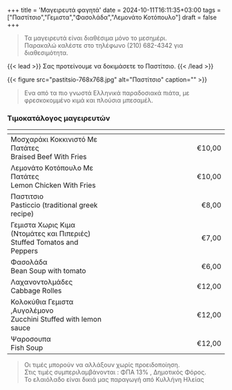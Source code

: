 +++
title = 'Μαγειρευτά φαγητά'
date = 2024-10-11T16:11:35+03:00
tags = ["Παστίτσιο","Γεμιστα","Φασολάδα","Λεμονάτο Κοτόπουλο"]
draft = false
+++


> Τα μαγειρευτά είναι διαθέσιμα μόνο το μεσημέρι.  
> Παρακαλώ καλέστε στο τηλέφωνο (210) 682-4342 για διαθεσιμότητα.

{{< lead >}}
Σας προτείνουμε να δοκιμάσετε το Παστίτσιο.
{{< /lead >}}

{{< figure
    src="pastitsio-768x768.jpg"
    alt="Παστίτσιο"
    caption=""
    >}}
> Ενα από τα πιο γνωστά Ελληνικά παραδοσιακά πιάτα, με φρεσκοκομμένο κιμά και πλούσια μπεσαμέλ.

### Τιμοκατάλογος μαγειρευτών
|                                              | <img width="441" height="1"> |             |
| :------------------------------------------------------------------------------- | ---------------------------- | ----------: |
| Μοσχαράκι Κοκκινιστό Με Πατάτες<br>Braised Beef With Fries                       |                              |      €10,00 |
| Λεμονάτο Κοτόπουλο Με Πατάτες<br>Lemon Chicken With Fries                        |                              |      €10,00 |
| Παστιτσιο<br>Pasticcio (traditional greek recipe)                                |                              |       €8,00 |
| Γεμιστα Χωρις Κιμα (Ντομάτες και Πιπεριές)<br>Stuffed Tomatos and Peppers        |                              |       €7,00 |
| Φασολάδα<br>Bean Soup with tomato                                                |                              |       €6,00 |
| Λαχανοντολμάδες<br>Cabbage Rolles                                                |                              |      €12,00 |
| Κολοκύθια Γεμιστα ,Αυγολέμονο<br>Zucchini Stuffed with lemon sauce               |                              |      €12,00 |
| Ψαροσουπα<br>Fish Soup                                                           |                              |      €12,00 |

>Οι τιμές μπορούν να αλλάξουν χωρίς προειδοποίηση.  
>Στις τιμές συμπεριλαμβάνονται : ΦΠΑ 13% , Δημοτικός Φόρος.   
>Το ελαιόλαδο είναι δικιά μας παραγωγή από Κυλλήνη Ηλείας